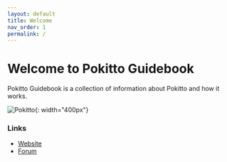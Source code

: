 ```yaml
---
layout: default
title: Welcome
nav_order: 1
permalink: /
---
```


# Welcome to Pokitto Guidebook

Pokitto Guidebook is a collection of information about Pokitto and how it works.

![Pokitto](https://www.pokitto.com/p2/wp-content/uploads/hymy3.jpg ){: width="400px"}

### Links

- [Website](http://www.pokitto.com)
- [Forum](http://talk.pokitto.com)
